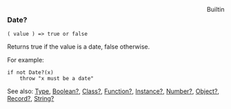 <div style="float:right"><span class="builtin">Builtin</span></div>

### Date?

``` suneido
( value ) => true or false
```

Returns true if the value is a date, false otherwise.

For example:

``` suneido
if not Date?(x)
    throw "x must be a date"
```


See also:
[Type](<Type.md>),
[Boolean?](<Boolean?.md>),
[Class?](<Class?.md>),
[Function?](<Function?.md>),
[Instance?](<Instance?.md>),
[Number?](<Number?.md>),
[Object?](<Object?.md>),
[Record?](<../../Database/Reference/Record?.md>),
[String?](<String?.md>)
